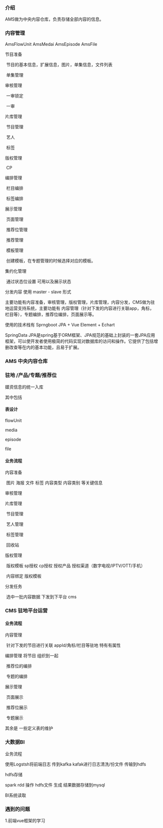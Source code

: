 ### 介绍

AMS做为中央内容仓库，负责存储全部内容的信息。

### 内容管理

AmsFlowUnit AmsMedai AmsEpisode AmsFile	

节目准备

​		节目的基本信息，扩展信息，图片，单集信息，文件列表

​		单集管理

审核管理

​		一审锁定

​		一审

 片库管理

​		节目管理

​		 艺人

​		 标签

 版权管理

​		CP

编排管理

​		栏目编排

​		标签编排

展示管理

​		页面管理

​		推荐位管理

​		推荐管理

​		模板管理

​			创建模板，在专题管理的时候选择对应的模板。

集约化管理

​		通过状态位设置 可用以及展示状态

分发内容 使用 master - slave 形式			  		

主要功能有内容准备，审核管理，版权管理，片库管理，内容分发，CMS做为驻地运营支持系统，主要功能有 内容管理（针对下发的内容进行关联app，角标，栏目等），专题编排，推荐位编排，页面展示等。

使用的技术栈有 Sprngboot JPA  + Vue Element + Echart

SpringData JPA是spring基于ORM框架、JPA规范的基础上封装的一套JPA应用框架，可以使开发者使用极简的代码实现对数据库的访问和操作。它提供了包括增删改查等在内的基本功能，且易于扩展。



### AMS 中央内容仓库

### 驻地 /产品/专题/推荐位

媒资信息的统一入库

其中包括

#### 表设计

flowUnit

media 

episode

file

#### 业务流程

内容准备

​	图片 海报 文件  标签 内容类型 内容类别 等关键信息

审核管理

片库管理

​	节目管理

​	艺人管理

​	标签管理

​	回收站

版权管理

​	版权模板  sp授权 cp授权  授权产品 授权渠道（数字电视/IPTV/OTT/手机）

​	内容绑定 版权模板

分发任务

​	选中一批内容数据 下发到下平台 cms

### CMS 驻地平台运营

#### 业务流程

内容管理

​	针对下发的节目进行关联 appId/角标/栏目等驻地 特有有属性

编排管理  将节目 组织到一起

​	推荐位的编排	

​    专题的编排

展示管理	

​	页面展示

​	推荐位展示

​    专题展示

其余是 一些定义表的维护

### 大数据BI

业务流程

使用Logstsh将前端日志 传到kafka  kafak进行日志清洗/份文件 传输到hdfs

hdfs存储

spark rdd 操作 hdfs文件 生成 结果数据存储到mysql

BI系统读取



### 遇到的问题

1.前端vue框架的学习

​	



​	

​	







​	

